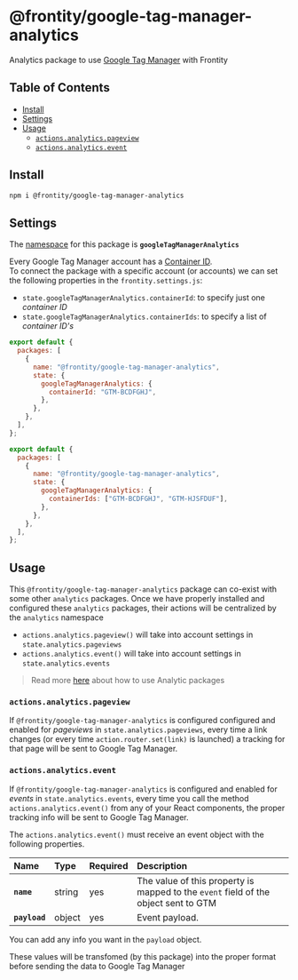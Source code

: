 # @frontity/google-tag-manager-analytics

Analytics package to use [Google Tag Manager](https://tagmanager.google.com/) with Frontity

## Table of Contents

* [Install](google-tag-manager-analytics.md#install)
* [Settings](google-tag-manager-analytics.md#settings)
* [Usage](google-tag-manager-analytics.md#usage)
  * [`actions.analytics.pageview`](google-tag-manager-analytics.md#actions-analytics-pageview)
  * [`actions.analytics.event`](google-tag-manager-analytics.md#actions-analytics-event)

## Install

```bash
npm i @frontity/google-tag-manager-analytics
```

## Settings

The [namespace](https://docs.frontity.org/learning-frontity/namespaces) for this package is **`googleTagManagerAnalytics`**

Every Google Tag Manager account has a [Container ID](https://support.google.com/tagmanager/answer/6103696?hl=en).  
To connect the package with a specific account \(or accounts\) we can set the following properties in the `frontity.settings.js`:

* `state.googleTagManagerAnalytics.containerId`: to specify just one _container ID_
* `state.googleTagManagerAnalytics.containerIds`: to specify a list of _container ID's_

```javascript
export default {
  packages: [
    {
      name: "@frontity/google-tag-manager-analytics",
      state: {
        googleTagManagerAnalytics: {
          containerId: "GTM-BCDFGHJ",
        },
      },
    },
  ],
};
```

```javascript
export default {
  packages: [
    {
      name: "@frontity/google-tag-manager-analytics",
      state: {
        googleTagManagerAnalytics: {
          containerIds: ["GTM-BCDFGHJ", "GTM-HJSFDUF"],
        },
      },
    },
  ],
};
```

## Usage

This `@frontity/google-tag-manager-analytics` package can co-exist with some other `analytics` packages. Once we have properly installed and configured these `analytics` packages, their actions will be centralized by the `analytics` namespace

* `actions.analytics.pageview()` will take into account settings in `state.analytics.pageviews`
* `actions.analytics.event()` will take into account settings in `state.analytics.events`

> Read more [here](./#how-to-use) about how to use Analytic packages

### `actions.analytics.pageview`

If `@frontity/google-tag-manager-analytics` is configured configured and enabled for _pageviews_ in `state.analytics.pageviews`, every time a link changes \(or every time `action.router.set(link)` is launched\) a tracking for that page will be sent to Google Tag Manager.

### `actions.analytics.event`

If `@frontity/google-tag-manager-analytics` is configured and enabled for _events_ in `state.analytics.events`, every time you call the method `actions.analytics.event()` from any of your React components, the proper tracking info will be sent to Google Tag Manager.

The `actions.analytics.event()` must receive an event object with the following properties.

| Name | Type | Required | Description |
| :--- | :--- | :--- | :--- |
| **`name`** | string | yes | The value of this property is mapped to the `event` field of the object sent to GTM |
| **`payload`** | object | yes | Event payload. |

You can add any info you want in the `payload` object.

These values will be transfomed \(by this package\) into the proper format before sending the data to Google Tag Manager

